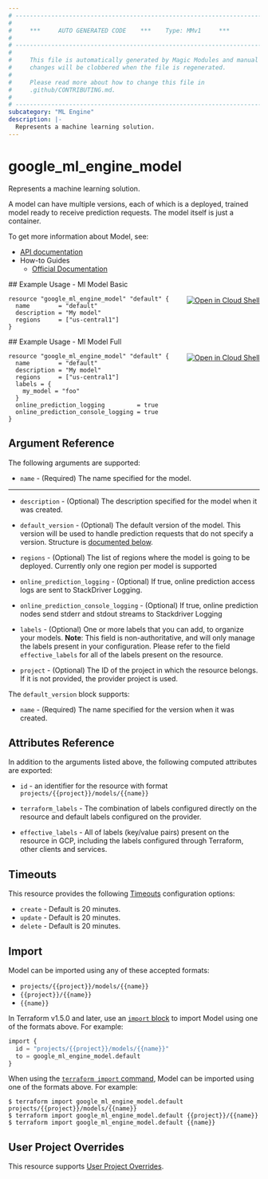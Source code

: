 ```yaml
---
# ----------------------------------------------------------------------------
#
#     ***     AUTO GENERATED CODE    ***    Type: MMv1     ***
#
# ----------------------------------------------------------------------------
#
#     This file is automatically generated by Magic Modules and manual
#     changes will be clobbered when the file is regenerated.
#
#     Please read more about how to change this file in
#     .github/CONTRIBUTING.md.
#
# ----------------------------------------------------------------------------
subcategory: "ML Engine"
description: |-
  Represents a machine learning solution.
---
```


# google_ml_engine_model

Represents a machine learning solution.

A model can have multiple versions, each of which is a deployed, trained model
ready to receive prediction requests. The model itself is just a container.


To get more information about Model, see:

* [API documentation](https://cloud.google.com/ai-platform/prediction/docs/reference/rest/v1/projects.models)
* How-to Guides
    * [Official Documentation](https://cloud.google.com/ai-platform/prediction/docs/deploying-models)

<div class = "oics-button" style="float: right; margin: 0 0 -15px">
  <a href="https://console.cloud.google.com/cloudshell/open?cloudshell_git_repo=https%3A%2F%2Fgithub.com%2Fterraform-google-modules%2Fdocs-examples.git&cloudshell_image=gcr.io%2Fcloudshell-images%2Fcloudshell%3Alatest&cloudshell_print=.%2Fmotd&cloudshell_tutorial=.%2Ftutorial.md&cloudshell_working_dir=ml_model_basic&open_in_editor=main.tf" target="_blank">
    <img alt="Open in Cloud Shell" src="//gstatic.com/cloudssh/images/open-btn.svg" style="max-height: 44px; margin: 32px auto; max-width: 100%;">
  </a>
</div>
## Example Usage - Ml Model Basic


```hcl
resource "google_ml_engine_model" "default" {
  name        = "default"
  description = "My model"
  regions     = ["us-central1"]
}
```
<div class = "oics-button" style="float: right; margin: 0 0 -15px">
  <a href="https://console.cloud.google.com/cloudshell/open?cloudshell_git_repo=https%3A%2F%2Fgithub.com%2Fterraform-google-modules%2Fdocs-examples.git&cloudshell_image=gcr.io%2Fcloudshell-images%2Fcloudshell%3Alatest&cloudshell_print=.%2Fmotd&cloudshell_tutorial=.%2Ftutorial.md&cloudshell_working_dir=ml_model_full&open_in_editor=main.tf" target="_blank">
    <img alt="Open in Cloud Shell" src="//gstatic.com/cloudssh/images/open-btn.svg" style="max-height: 44px; margin: 32px auto; max-width: 100%;">
  </a>
</div>
## Example Usage - Ml Model Full


```hcl
resource "google_ml_engine_model" "default" {
  name        = "default"
  description = "My model"
  regions     = ["us-central1"]
  labels = {
    my_model = "foo"
  }
  online_prediction_logging         = true
  online_prediction_console_logging = true
}
```

## Argument Reference

The following arguments are supported:


* `name` -
  (Required)
  The name specified for the model.


- - -


* `description` -
  (Optional)
  The description specified for the model when it was created.

* `default_version` -
  (Optional)
  The default version of the model. This version will be used to handle
  prediction requests that do not specify a version.
  Structure is [documented below](#nested_default_version).

* `regions` -
  (Optional)
  The list of regions where the model is going to be deployed.
  Currently only one region per model is supported

* `online_prediction_logging` -
  (Optional)
  If true, online prediction access logs are sent to StackDriver Logging.

* `online_prediction_console_logging` -
  (Optional)
  If true, online prediction nodes send stderr and stdout streams to Stackdriver Logging

* `labels` -
  (Optional)
  One or more labels that you can add, to organize your models.
  **Note**: This field is non-authoritative, and will only manage the labels present in your configuration.
  Please refer to the field `effective_labels` for all of the labels present on the resource.

* `project` - (Optional) The ID of the project in which the resource belongs.
    If it is not provided, the provider project is used.


<a name="nested_default_version"></a>The `default_version` block supports:

* `name` -
  (Required)
  The name specified for the version when it was created.

## Attributes Reference

In addition to the arguments listed above, the following computed attributes are exported:

* `id` - an identifier for the resource with format `projects/{{project}}/models/{{name}}`

* `terraform_labels` -
  The combination of labels configured directly on the resource
   and default labels configured on the provider.

* `effective_labels` -
  All of labels (key/value pairs) present on the resource in GCP, including the labels configured through Terraform, other clients and services.


## Timeouts

This resource provides the following
[Timeouts](https://developer.hashicorp.com/terraform/plugin/sdkv2/resources/retries-and-customizable-timeouts) configuration options:

- `create` - Default is 20 minutes.
- `update` - Default is 20 minutes.
- `delete` - Default is 20 minutes.

## Import


Model can be imported using any of these accepted formats:

* `projects/{{project}}/models/{{name}}`
* `{{project}}/{{name}}`
* `{{name}}`


In Terraform v1.5.0 and later, use an [`import` block](https://developer.hashicorp.com/terraform/language/import) to import Model using one of the formats above. For example:

```tf
import {
  id = "projects/{{project}}/models/{{name}}"
  to = google_ml_engine_model.default
}
```

When using the [`terraform import` command](https://developer.hashicorp.com/terraform/cli/commands/import), Model can be imported using one of the formats above. For example:

```
$ terraform import google_ml_engine_model.default projects/{{project}}/models/{{name}}
$ terraform import google_ml_engine_model.default {{project}}/{{name}}
$ terraform import google_ml_engine_model.default {{name}}
```

## User Project Overrides

This resource supports [User Project Overrides](https://registry.terraform.io/providers/hashicorp/google/latest/docs/guides/provider_reference#user_project_override).
